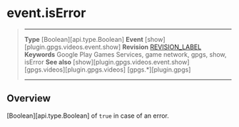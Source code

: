 # event.isError

> --------------------- ------------------------------------------------------------------------------------------
> __Type__              [Boolean][api.type.Boolean]
> __Event__             [show][plugin.gpgs.videos.event.show]
> __Revision__          [REVISION_LABEL](REVISION_URL)
> __Keywords__          Google Play Games Services, game network, gpgs, show, isError
> __See also__          [show][plugin.gpgs.videos.event.show]
>						[gpgs.videos][plugin.gpgs.videos]
>                       [gpgs.*][plugin.gpgs]
> --------------------- ------------------------------------------------------------------------------------------

## Overview

[Boolean][api.type.Boolean] of `true` in case of an error.